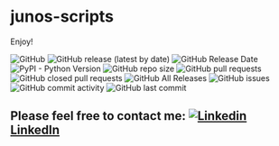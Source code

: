 # junos-scripts
Enjoy!

![GitHub](https://img.shields.io/github/license/mosiausi/junos-scripts) ![GitHub release (latest by date)](https://img.shields.io/github/v/release/mosiausi/junos-scripts) ![GitHub Release Date](https://img.shields.io/github/release-date/mosiausi/junos-scripts) <br> ![PyPI - Python Version](https://img.shields.io/pypi/pyversions/django)
![GitHub repo size](https://img.shields.io/github/repo-size/mosiausi/junos-scripts) ![GitHub pull requests](https://img.shields.io/github/issues-pr/mosiausi/junos-scripts) ![GitHub closed pull requests](https://img.shields.io/github/issues-pr-closed/mosiausi/junos-scripts) ![GitHub All Releases](https://img.shields.io/github/downloads/mosiausi/junos-scripts/total) ![GitHub issues](https://img.shields.io/github/issues/mosiausi/junos-scripts) ![GitHub commit activity](https://img.shields.io/github/commit-activity/y/mosiausi/junos-scripts) ![GitHub last commit](https://img.shields.io/github/last-commit/mosiausi/junos-scripts)

## Please feel free to contact me: [![Linkedin](https://i.stack.imgur.com/gVE0j.png) LinkedIn](https://www.linkedin.com/in/moshikon/)
&nbsp;
